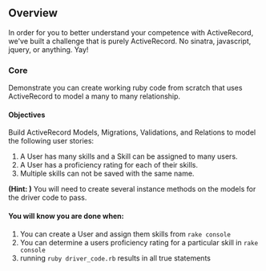 ## Overview

In order for you to better understand your competence with ActiveRecord, we've
built a challenge that is purely ActiveRecord. No sinatra, javascript, jquery,
or anything. Yay!

### Core
Demonstrate you can create working ruby code from scratch that uses ActiveRecord
to model a many to many relationship.

#### Objectives
Build ActiveRecord Models, Migrations, Validations, and Relations to model the following user stories:

1. A User has many skills and a Skill can be assigned to many users.
2. A User has a proficiency rating for each of their skills.
3. Multiple skills can not be saved with the same name.

**(Hint: )** You will need to create several instance methods on the models for the driver code to pass.

#### You will know you are done when:
1. You can create a User and assign them skills from `rake console`
2. You can determine a users proficiency rating for a particular skill in `rake console`
3. running `ruby driver_code.rb` results in all true statements
